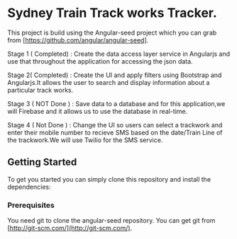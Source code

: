 # Sydney Train Track works Tracker.

This project is build using the Angular-seed project which you can grab from [https://github.com/angular/angular-seed].

Stage 1 ( Completed) : Create the data access layer service in Angularjs and use that throughout the application for
 accessing the json data.

Stage 2( Completed) : Create the UI and apply filters using Bootstrap and Angularjs.It allows the user to search and
display information about a particular track works.

Stage 3 ( NOT Done ) : Save data to a database and for this application,we will Firebase and it allows us to use the
database in real-time.

Stage 4 ( Not Done ) : Change the UI so users can select a trackwork and enter their mobile number to recieve SMS based
on the date/Train Line of the trackwork.We will use Twilio for the SMS service.



## Getting Started

To get you started you can simply clone this repository and install the dependencies:

### Prerequisites

You need git to clone the angular-seed repository. You can get git from
[http://git-scm.com/](http://git-scm.com/).
